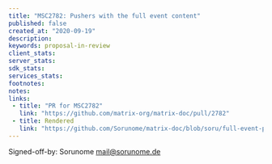 ```yaml
---
title: "MSC2782: Pushers with the full event content"
published: false
created_at: "2020-09-19"
description:
keywords: proposal-in-review
client_stats:
server_stats:
sdk_stats:
services_stats:
footnotes:
notes:
links:
 - title: "PR for MSC2782"
   link: "https://github.com/matrix-org/matrix-doc/pull/2782"
 - title: Rendered
   link: "https://github.com/Sorunome/matrix-doc/blob/soru/full-event-pusher/proposals/2782-full-event-pusher.md"
---
```


Signed-off-by: Sorunome <mail@sorunome.de>
